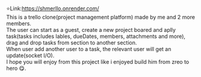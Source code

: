 ⭐Link:https://shmerllo.onrender.com/</br>
This is a trello clone(project management platform) made by me and 2 more members.</br>
The user can start as a guest, create a new project boared and aplly task(tasks includes lables, dueDates, members, attachments and more), drag and drop tasks from section to another section.</br>
When user add another user to a task, the relevant user will get an update(socket I/O).</br>
I hope you will enjoy from this project like i enjoyed  build him from zreo to hero 😋.</br>
